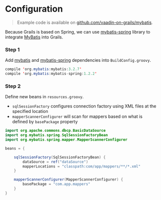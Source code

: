 # Configuration

> Example code is available on
[github.com/vaadin-on-grails/mybatis](https://github.com/vaadin-on-grails/mybatis).

Because Grails is based on Spring, we can use [mybatis-spring](http://mybatis.github.io/spring/) library to integrate [MyBatis](http://mybatis.github.io/mybatis-3/index.html) into Grails.

### Step 1

Add [mybatis](http://mvnrepository.com/artifact/org.mybatis/mybatis) and [mybatis-spring](http://mvnrepository.com/artifact/org.mybatis/mybatis-spring) dependencies into `BuildConfig.groovy`.

``` java
compile 'org.mybatis:mybatis:3.2.7'
compile 'org.mybatis:mybatis-spring:1.2.2'
```

### Step 2

Define new beans in `resources.groovy`.

*  `sqlSessionFactory` configures connection factory using XML files at the specified location
*  `mapperScannerConfigurer` will scan for mappers based on what is defined by `basePackage` property

``` java
import org.apache.commons.dbcp.BasicDataSource
import org.mybatis.spring.SqlSessionFactoryBean
import org.mybatis.spring.mapper.MapperScannerConfigurer

beans = {

    sqlSessionFactory(SqlSessionFactoryBean) {
        dataSource = ref("dataSource")
        mapperLocations = "classpath:com/app/mappers/**/*.xml"
    }

    mapperScannerConfigurer(MapperScannerConfigurer) {
        basePackage = "com.app.mappers"
    }
}

```


